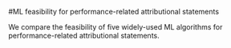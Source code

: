 #ML feasibility for performance-related attributional statements


We compare the feasibility of five widely-used ML algorithms for performance-related attributional statements. 
